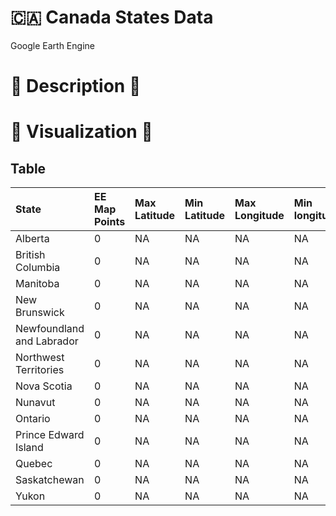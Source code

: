 # 🇨🇦 Canada States Data

Google Earth Engine

# 🍁 Description 🍁
# 🥞 Visualization 🥞
<Canada Map>

## Table

| State | EE Map Points | Max Latitude | Min Latitude | Max Longitude | Min longitude | 
|:---|:---|:---|:---|:---|:---|
| Alberta | 0 | NA | NA | NA | NA | 
| British Columbia | 0 | NA | NA | NA | NA | 
| Manitoba | 0 | NA | NA | NA | NA | 
| New Brunswick | 0 | NA | NA | NA | NA | 
| Newfoundland and Labrador | 0 | NA | NA | NA | NA | 
| Northwest Territories | 0 | NA | NA | NA | NA | 
| Nova Scotia | 0 | NA | NA | NA | NA | 
| Nunavut | 0 | NA | NA | NA | NA | 
| Ontario | 0 | NA | NA | NA | NA | 
| Prince Edward Island | 0 | NA | NA | NA | NA | 
| Quebec | 0 | NA | NA | NA | NA | 
| Saskatchewan | 0 | NA | NA | NA | NA | 
| Yukon | 0 | NA | NA | NA | NA | 
